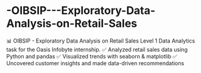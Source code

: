 # -OIBSIP---Exploratory-Data-Analysis-on-Retail-Sales
📊 OIBSIP - Exploratory Data Analysis on Retail Sales Level 1 Data Analytics task for the Oasis Infobyte internship. ✅ Analyzed retail sales data using Python and pandas ✅ Visualized trends with seaborn &amp; matplotlib ✅ Uncovered customer insights and made data-driven recommendations

